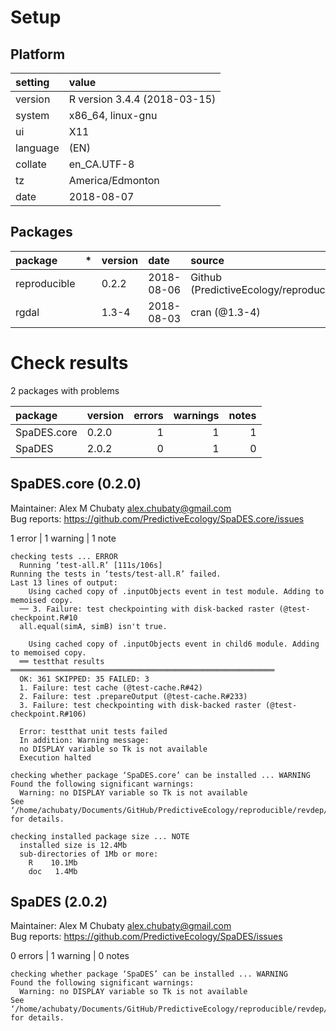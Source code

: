 # Setup

## Platform

|setting  |value                        |
|:--------|:----------------------------|
|version  |R version 3.4.4 (2018-03-15) |
|system   |x86_64, linux-gnu            |
|ui       |X11                          |
|language |(EN)                         |
|collate  |en_CA.UTF-8                  |
|tz       |America/Edmonton             |
|date     |2018-08-07                   |

## Packages

|package      |*  |version |date       |source                                          |
|:------------|:--|:-------|:----------|:-----------------------------------------------|
|reproducible |   |0.2.2   |2018-08-06 |Github (PredictiveEcology/reproducible@99f329f) |
|rgdal        |   |1.3-4   |2018-08-03 |cran (@1.3-4)                                   |

# Check results

2 packages with problems

|package     |version | errors| warnings| notes|
|:-----------|:-------|------:|--------:|-----:|
|SpaDES.core |0.2.0   |      1|        1|     1|
|SpaDES      |2.0.2   |      0|        1|     0|

## SpaDES.core (0.2.0)
Maintainer: Alex M Chubaty <alex.chubaty@gmail.com>  
Bug reports: https://github.com/PredictiveEcology/SpaDES.core/issues

1 error  | 1 warning  | 1 note 

```
checking tests ... ERROR
  Running ‘test-all.R’ [111s/106s]
Running the tests in ‘tests/test-all.R’ failed.
Last 13 lines of output:
    Using cached copy of .inputObjects event in test module. Adding to memoised copy.
  ── 3. Failure: test checkpointing with disk-backed raster (@test-checkpoint.R#10
  all.equal(simA, simB) isn't true.
  
    Using cached copy of .inputObjects event in child6 module. Adding to memoised copy.
  ══ testthat results  ═══════════════════════════════════════════════════════════
  OK: 361 SKIPPED: 35 FAILED: 3
  1. Failure: test cache (@test-cache.R#42) 
  2. Failure: test .prepareOutput (@test-cache.R#233) 
  3. Failure: test checkpointing with disk-backed raster (@test-checkpoint.R#106) 
  
  Error: testthat unit tests failed
  In addition: Warning message:
  no DISPLAY variable so Tk is not available 
  Execution halted

checking whether package ‘SpaDES.core’ can be installed ... WARNING
Found the following significant warnings:
  Warning: no DISPLAY variable so Tk is not available
See ‘/home/achubaty/Documents/GitHub/PredictiveEcology/reproducible/revdep/checks/SpaDES.core.Rcheck/00install.out’ for details.

checking installed package size ... NOTE
  installed size is 12.4Mb
  sub-directories of 1Mb or more:
    R    10.1Mb
    doc   1.4Mb
```

## SpaDES (2.0.2)
Maintainer: Alex M Chubaty <alex.chubaty@gmail.com>  
Bug reports: https://github.com/PredictiveEcology/SpaDES/issues

0 errors | 1 warning  | 0 notes

```
checking whether package ‘SpaDES’ can be installed ... WARNING
Found the following significant warnings:
  Warning: no DISPLAY variable so Tk is not available
See ‘/home/achubaty/Documents/GitHub/PredictiveEcology/reproducible/revdep/checks/SpaDES.Rcheck/00install.out’ for details.
```

